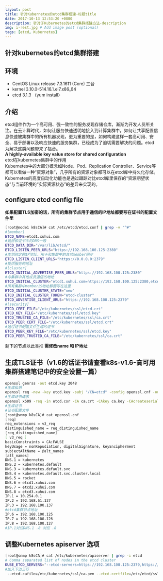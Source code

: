 ```yaml
---
layout: post
title: 针对Kubernetes的etcd集群搭建-标题title
date: 2017-10-13 12:53:20 +0800
description: 针对于Kubernetes的etcd集群搭建方法-description
img: i-rest.jpg # Add image post (optional)
tags: [etcd, Kubernetes]
---
```

## 针对kubernetes的etcd集群搭建
## 环境
- CentOS Linux release 7.3.1611 (Core) 三台 
- kernel 3.10.0-514.16.1.el7.x86_64 
- etcd 3.1.3 （yum install）
## 介绍
etcd组件作为一个高可用、强一致性的服务发现存储仓库，渐渐为开发人员所关注。在云计算时代，如何让服务快速透明地接入到计算集群中，如何让共享配置信息快速被集群中的所有机器发现，更为重要的是，如何构建这样一套高可用、安全、易于部署以及响应快速的服务集群，已经成为了迫切需要解决的问题。etcd为解决这类问题带来了福音。   
  **A highly-available key value store for shared configuration**  
  etcd在kubernetes集群中的作用  
  Kubernetes中的大部分概念如Node、Pod、Replication Controller、Service等都可以看做一种“资源对象”，几乎所有的资源对象都可以在etcd库中持久化存储。    
  Kubernetes的高度自动化功能也是通过跟踪对比etcd库里保存的“资源期望状态”与当前环境的“实际资源状态”的差异来实现的。   

## configure etcd config file
 **如果配置TLS加密的话，所有的集群节点用于通信的IP地址都要写在证书的配置文件里** 
```bash
[root@node1 k8sCA]# cat /etc/etcd/etcd.conf | grep -v "^#"
#[member]
ETCD_NAME=etcd1.xuhui.com
#最好和证书中的DNS一致
ETCD_DATA_DIR="/var/lib/etcd/"
ETCD_LISTEN_PEER_URLS="https://192.168.100.125:2380"
#本地绑定的IP地址，用于和集群中的其他member同步
ETCD_LISTEN_CLIENT_URLS="https://0.0.0.0:2379"
#提供服务的地址
#[cluster]
ETCD_INITIAL_ADVERTISE_PEER_URLS="https://192.168.100.125:2380"
#与集群中其他成员通信的地址
ETCD_INITIAL_CLUSTER="etcd1.xuhui.com=https://192.168.100.125:2380,etcd2.xuhui.com=https://192.168.100.126:2380,etcd3.xuhui.com=https://192.168.100.127:2380"
#所有集群中member的地址都要写在这里
ETCD_INITIAL_CLUSTER_STATE="new"
ETCD_INITIAL_CLUSTER_TOKEN="etcd-cluster"
ETCD_ADVERTISE_CLIENT_URLS="https://192.168.100.125:2379"
#[security]
ETCD_CERT_FILE="/etc/kubernetes/ssl/etcd.crt"
ETCD_KEY_FILE="/etc/kubernetes/ssl/etcd.key"
ETCD_TRUSTED_CA_FILE="/etc/kubernetes/ssl/ca.crt"
ETCD_PEER_CERT_FILE="/etc/kubernetes/ssl/etcd.crt"
#通过证书配置文件生成的证书
ETCD_PEER_KEY_FILE="/etc/kubernetes/ssl/etcd.key"
ETCD_PEER_TRUSTED_CA_FILE="/etc/kubernetes/ssl/ca.crt"
```
 剩下的节点以此类推 
 **需修改name 和 IP地址** 

## 生成TLS证书（v1.6的话证书请查看k8s-v1.6-高可用集群搭建笔记中的安全设置一篇）
```bash
openssl genrss -out etcd.key 2048
#生成私钥
openssl req -new -key etcd.key -subj "/CN=etcd" -config openssl.cnf -out etcd.csr
#生成证书请求
openssl x509 -req -in etcd.csr -CA ca.crt -CAkey ca.key -CAcreateserial -days 5000 -extensions v3_req -extfile openssl.cnf -out etcd.crt
#生成证书
#证书配置文件
[root@snmp k8sCA]# cat openssl.cnf 
[req]
req_extensions = v3_req
distinguished_name = req_distinguished_name
[req_distinguished_name]
[ v3_req ]
basicConstraints = CA:FALSE
keyUsage = nonRepudiation, digitalSignature, keyEncipherment
subjectAltName = @alt_names
[alt_names]
DNS.1 = kubernetes
DNS.2 = kubernetes.default
DNS.3 = kubernetes.default.svc
DNS.4 = kubernetes.default.svc.cluster.local
DNS.5 = rocket
DNS.6 = etcd1.xuhui.com
DNS.7 = etcd2.xuhui.com
DNS.8 = etcd3.xuhui.com
IP.1 = 10.254.0.1
IP.2 = 192.168.61.137
IP.3 = 192.168.100.137
#etcd集群节点地址
IP.6 = 192.168.100.125
IP.7 = 192.168.100.126
IP.8 = 192.168.100.127
#IP.1对应DNS.1 .8 对应 .8
```
## 调整Kubernetes apiserver 选项
```bash
[root@snmp k8sCA]# cat /etc/kubernetes/apiserver | grep -i etcd
# Comma separated list of nodes in the etcd cluster
KUBE_ETCD_SERVERS="--etcd-servers=https://192.168.100.125:2379,https://192.168.100.126:2379,https://192.168.100.127:2379"
#加入下边三行
 --etcd-cafile=/etc/kubernetes/ssl/ca.pem --etcd-certfile=/etc/etcd/ssl/etcd.pem --etcd-keyfile=/etc/etcd/ssl/etcd-key.pem "
```
